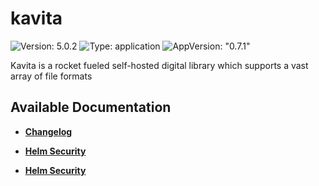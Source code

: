 # kavita

![Version: 5.0.2](https://img.shields.io/badge/Version-5.0.2-informational?style=flat-square) ![Type: application](https://img.shields.io/badge/Type-application-informational?style=flat-square) ![AppVersion: "0.7.1"](https://img.shields.io/badge/AppVersion-"0.7.1"-informational?style=flat-square)

Kavita is a rocket fueled self-hosted digital library which supports a vast array of file formats

## Available Documentation

- [**Changelog**](CHANGELOG)

- [**Helm Security**](container-security)

- [**Helm Security**](helm-security)

